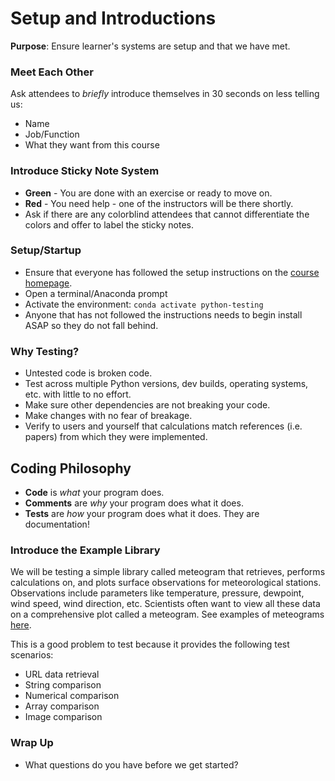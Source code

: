 # Setup and Introductions

**Purpose**: Ensure learner's systems are setup and that we have met.

### Meet Each Other
Ask attendees to *briefly* introduce themselves in 30 seconds on less telling us:
* Name
* Job/Function
* What they want from this course

### Introduce Sticky Note System
* **Green** - You are done with an exercise or ready to move on.
* **Red** - You need help - one of the instructors will be there shortly.
* Ask if there are any colorblind attendees that cannot differentiate the
  colors and offer to label the sticky notes.

### Setup/Startup
* Ensure that everyone has followed the setup instructions on the
  [course homepage](index.html).
* Open a terminal/Anaconda prompt
* Activate the environment: `conda activate python-testing`
* Anyone that has not followed the instructions needs to begin install ASAP so
  they do not fall behind.

### Why Testing?
* Untested code is broken code.
* Test across multiple Python versions, dev builds, operating systems, etc. with
  little to no effort.
* Make sure other dependencies are not breaking your code.
* Make changes with no fear of breakage.
* Verify to users and yourself that calculations match references (i.e. papers)
  from which they were implemented.

## Coding Philosophy
* **Code** is *what* your program does.
* **Comments** are *why* your program does what it does.
* **Tests** are *how* your program does what it does. They are documentation!

### Introduce the Example Library
We will be testing a simple library called meteogram that retrieves, performs
calculations on, and plots surface observations for meteorological stations.
Observations include parameters like temperature, pressure, dewpoint, wind speed,
wind direction, etc. Scientists often want to view all these data on a comprehensive
plot called a meteogram. See examples of meteograms
[here](http://www.mesonet.org/index.php/weather/meteogram/nrmn/).

This is a good problem to test because it provides the following test scenarios:
* URL data retrieval
* String comparison
* Numerical comparison
* Array comparison
* Image comparison

### Wrap Up
* What questions do you have before we get started?
